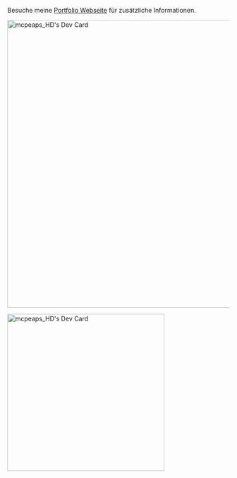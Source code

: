 Besuche meine [Portfolio Webseite](https://mahd.netlify.app/) für zusätzliche Informationen.

<a href="https://app.daily.dev/mcpeaps_hd"><img src="https://api.daily.dev/devcards/v2/WfLByWjtljH6MFNZPWOqz.png?type=wide&r=v17" width="652" alt="mcpeaps_HD's Dev Card"/></a>

<a href="https://app.daily.dev/mcpeaps_hd"><img src="https://api.daily.dev/devcards/v2/WfLByWjtljH6MFNZPWOqz.png?type=default&r=xyb" width="356" alt="mcpeaps_HD's Dev Card"/></a>